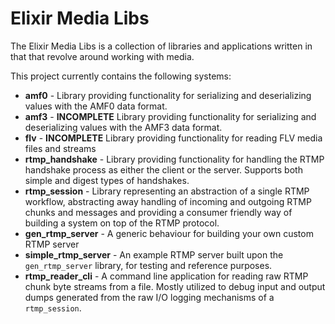 # Elixir Media Libs

The Elixir Media Libs is a collection of libraries and applications written in that that revolve around working with media.  

This project currently contains the following systems:
* **amf0** - Library providing functionality for serializing and deserializing values with the AMF0 data format.
* **amf3** - **INCOMPLETE** Library providing functionality for serializing and deserializing values with the AMF3 data format.
* **flv** - **INCOMPLETE** Library providing functionality for reading FLV media files and streams
* **rtmp_handshake** - Library providing functionality for handling the RTMP handshake process as either the client or the server.  Supports both simple and digest types of handshakes.
* **rtmp_session** - Library representing an abstraction of a single RTMP workflow, abstracting away handling of incoming and outgoing RTMP chunks and messages and providing a consumer friendly way of building a system on top of the RTMP protocol.
* **gen_rtmp_server** - A generic behaviour for building your own custom RTMP server
* **simple_rtmp_server** - An example RTMP server built upon the `gen_rtmp_server` library, for testing and reference purposes.  
* **rtmp_reader_cli** - A command line application for reading raw RTMP chunk byte streams from a file.  Mostly utilized to debug input and output dumps generated from the raw I/O logging mechanisms of a `rtmp_session`.